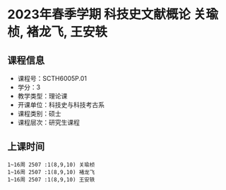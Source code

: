 # 2023年春季学期 科技史文献概论 关瑜桢, 褚龙飞, 王安轶






## 课程信息

- 课程号：SCTH6005P.01
- 学分：3
- 教学类型：理论课
- 开课单位：科技史与科技考古系
- 课程类别：硕士
- 课程层次：研究生课程

## 上课时间

```
1~16周 2507 :1(8,9,10) 关瑜桢
1~16周 2507 :1(8,9,10) 褚龙飞
1~16周 2507 :1(8,9,10) 王安轶
```

